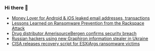 ### Hi there 👋

<!--START_SECTION:feed-->
* [Money Lover for Android & iOS leaked email addresses, transactions](https://www.bleepingcomputer.com/news/security/money-lover-for-android-and-ios-leaked-email-addresses-transactions/)
* [Lessons Learned on Ransomware Prevention from the Rackspace Attack  ](https://www.bleepingcomputer.com/news/security/lessons-learned-on-ransomware-prevention-from-the-rackspace-attack/)
* [Drug distributor AmerisourceBergen confirms security breach](https://www.bleepingcomputer.com/news/security/drug-distributor-amerisourcebergen-confirms-security-breach/)
* [Russian hackers using new Graphiron information stealer in Ukraine](https://www.bleepingcomputer.com/news/security/russian-hackers-using-new-graphiron-information-stealer-in-ukraine/)
* [CISA releases recovery script for ESXiArgs ransomware victims](https://www.bleepingcomputer.com/news/security/cisa-releases-recovery-script-for-esxiargs-ransomware-victims/)
<!--END_SECTION:feed-->

<!--
**frankenk/frankenk** is a ✨ _special_ ✨ repository because its `README.md` (this file) appears on your GitHub profile.

Here are some ideas to get you started:

- 🔭 I’m currently working on ...
- 🌱 I’m currently learning ...
- 👯 I’m looking to collaborate on ...
- 🤔 I’m looking for help with ...
- 💬 Ask me about ...
- 📫 How to reach me: ...
- 😄 Pronouns: ...
- ⚡ Fun fact: ...
-->



